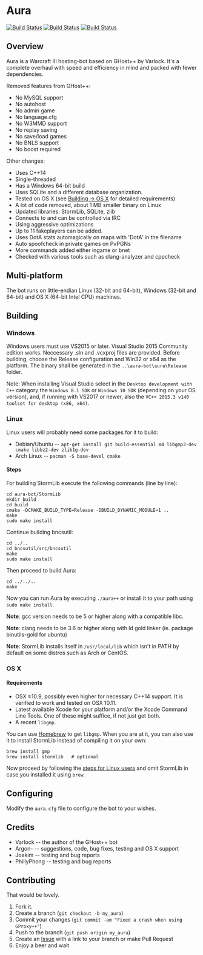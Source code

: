 ﻿Aura
====
[![Build Status](https://secure.travis-ci.org/Josko/aura-bot.png?branch=master)](http://travis-ci.org/Josko/aura-bot)
[![Build Status](https://ci.appveyor.com/api/projects/status/u67db01q5nbt172l/branch/master?svg=true)](https://ci.appveyor.com/project/Josko/aura-bot/branch/master)
[![Build Status](https://scan.coverity.com/projects/1748/badge.svg)](https://scan.coverity.com/projets/josko-aura-bot)

Overview
--------

Aura is a Warcraft III hosting-bot based on GHost++ by Varlock. It's a complete
overhaul with speed and efficiency in mind and packed with fewer dependencies.

Removed features from GHost++:
* No MySQL support
* No autohost
* No admin game
* No language.cfg
* No W3MMD support
* No replay saving
* No save/load games
* No BNLS support
* No boost required

Other changes:
* Uses C++14
* Single-threaded
* Has a Windows 64-bit build
* Uses SQLite and a different database organization.
* Tested on OS X (see [Building -> OS X](#os-x) for detailed requirements)
* A lot of code removed, about 1 MB smaller binary on Linux
* Updated libraries: StormLib, SQLite, zlib
* Connects to and can be controlled via IRC
* Using aggressive optimizations
* Up to 11 fakeplayers can be added.
* Uses DotA stats automagically on maps with 'DotA' in the filename
* Auto spoofcheck in private games on PvPGNs
* More commands added either ingame or bnet
* Checked with various tools such as clang-analyzer and cppcheck

Multi-platform
--------------

The bot runs on little-endian Linux (32-bit and 64-bit), Windows (32-bit and 64-bit) and OS X (64-bit Intel CPU) machines.

Building
--------

### Windows

Windows users must use VS2015 or later. Visual Studio 2015 Community edition works.
Neccessary .sln and .vcxproj files are provided. Before building, choose the Release configuration and Win32 or x64 as the platform.
The binary shall be generated in the `..\aura-bot\aura\Release` folder.

Note: When installing Visual Studio select in the `Desktop development with C++` category the `Windows 8.1 SDK` or `Windows 10 SDK` (depending on your OS version), and, if running with VS2017 or newer, also the `VC++ 2015.3 v140 toolset for desktop (x86, x64)`.

### Linux

Linux users will probably need some packages for it to build:

* Debian/Ubuntu -- `apt-get install git build-essential m4 libgmp3-dev cmake libbz2-dev zlib1g-dev`
* Arch Linux -- `pacman -S base-devel cmake`

#### Steps

For building StormLib execute the following commands (line by line):

	cd aura-bot/StormLib
	mkdir build
	cd build
	cmake -DCMAKE_BUILD_TYPE=Release -DBUILD_DYNAMIC_MODULE=1 ..
	make
	sudo make install

Continue building bncsutil:

	cd ../..
	cd bncsutil/src/bncsutil
	make
	sudo make install

Then proceed to build Aura:

	cd ../../..
	make

Now you can run Aura by executing `./aura++` or install it to your path using `sudo make install`.

**Note**: gcc version needs to be 5 or higher along with a compatible libc.

**Note**: clang needs to be 3.6 or higher along with ld gold linker (ie. package binutils-gold for ubuntu)

**Note**: StormLib installs itself in `/usr/local/lib` which isn't in PATH by default
on some distros such as Arch or CentOS.

### OS X

#### Requirements

* OSX ≥10.9, possibly even higher for necessary C++14 support. It is verified to work and tested on OSX 10.11.
* Latest available Xcode for your platform and/or the Xcode Command Line Tools.
One of these might suffice, if not just get both.
* A recent `libgmp`.

You can use [Homebrew](http://brew.sh/) to get `libgmp`. When you are at it, you can also use it to install StormLib instead of compiling it on your own:

	brew install gmp
	brew install stormlib   # optional

Now proceed by following the [steps for Linux users](#steps) and omit StormLib in case you installed it using `brew`.


Configuring
-----------

Modify the `aura.cfg` file to configure the bot to your wishes.

Credits
-------

* Varlock -- the author of the GHost++ bot
* Argon- -- suggestions, code, bug fixes, testing and OS X support
* Joakim -- testing and bug reports
* PhillyPhong -- testing and bug reports

Contributing
------------

That would be lovely.

1. Fork it.
2. Create a branch (`git checkout -b my_aura`)
3. Commit your changes (`git commit -am "Fixed a crash when using GProxy++"`)
4. Push to the branch (`git push origin my_aura`)
5. Create an [Issue][1] with a link to your branch or make Pull Request
6. Enjoy a beer and wait

[1]: https://github.com/Josko/aura-bot/issues

